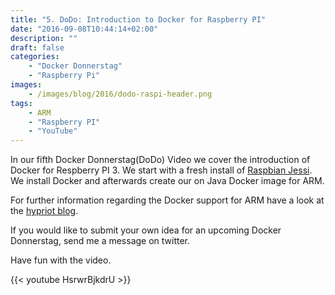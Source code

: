 ```yaml
---
title: "5. DoDo: Introduction to Docker for Raspberry PI"
date: "2016-09-08T10:44:14+02:00"
description: ""
draft: false
categories: 
    - "Docker Donnerstag"
    - "Raspberry Pi"
images:
    - /images/blog/2016/dodo-raspi-header.png
tags: 
    - ARM
    - "Raspberry PI"
    - "YouTube"
---
```


In our fifth Docker Donnerstag(DoDo) Video we cover the introduction of Docker for Respberry PI 3. We start with a fresh install of [Raspbian Jessi](https://www.raspberrypi.org/downloads/raspbian/). We install Docker and afterwards create our on Java Docker image for ARM.

For further information regarding the Docker support for ARM have a look at the [hypriot blog](http://blog.hypriot.com/).

If you would like to submit your own idea for an upcoming Docker Donnerstag, send me a message on twitter.

Have fun with the video.

{{< youtube HsrwrBjkdrU >}}
